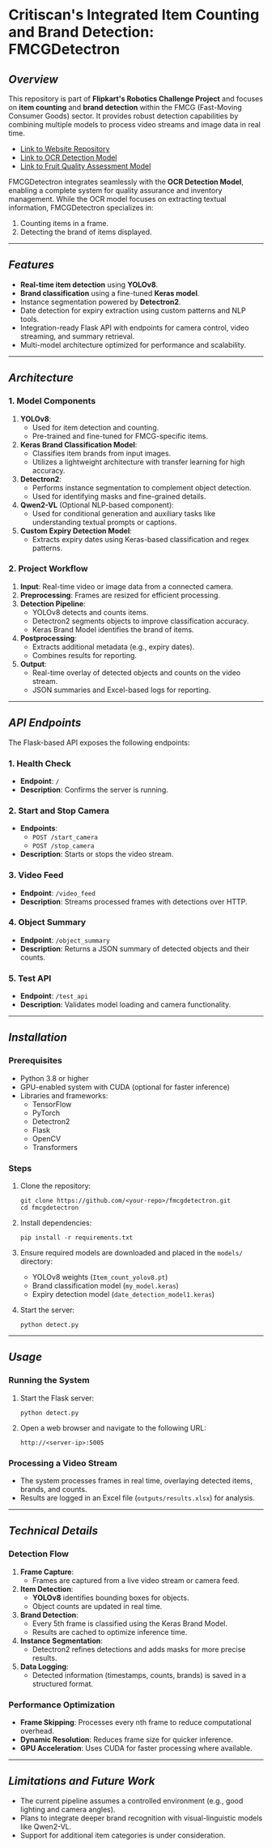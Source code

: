# Critiscan's Integrated Item Counting and Brand Detection: FMCGDetectron

## *Overview*

This repository is part of **Flipkart's Robotics Challenge Project** and focuses on **item counting** and **brand detection** within the FMCG (Fast-Moving Consumer Goods) sector. It provides robust detection capabilities by combining multiple models to process video streams and image data in real time.

- [Link to Website Repository](https://github.com/aanushkaguptaa/critiscan)
- [Link to OCR Detection Model](https://github.com/tsu-ki/ocr-script-freshness-model)
- [Link to Fruit Quality Assessment Model](https://github.com/tsu-ki/Freshness-model)

FMCGDetectron integrates seamlessly with the **OCR Detection Model**, enabling a complete system for quality assurance and inventory management. While the OCR model focuses on extracting textual information, FMCGDetectron specializes in:
1. Counting items in a frame.
2. Detecting the brand of items displayed.

---

## *Features*

- **Real-time item detection** using **YOLOv8**.
- **Brand classification** using a fine-tuned **Keras model**.
- Instance segmentation powered by **Detectron2**.
- Date detection for expiry extraction using custom patterns and NLP tools.
- Integration-ready Flask API with endpoints for camera control, video streaming, and summary retrieval.
- Multi-model architecture optimized for performance and scalability.

---

## *Architecture*

### **1. Model Components**

1. **YOLOv8**:
    - Used for item detection and counting.
    - Pre-trained and fine-tuned for FMCG-specific items.
2. **Keras Brand Classification Model**:
    - Classifies item brands from input images.
    - Utilizes a lightweight architecture with transfer learning for high accuracy.
3. **Detectron2**:
    - Performs instance segmentation to complement object detection.
    - Used for identifying masks and fine-grained details.
4. **Qwen2-VL** (Optional NLP-based component):
    - Used for conditional generation and auxiliary tasks like understanding textual prompts or captions.
5. **Custom Expiry Detection Model**:
    - Extracts expiry dates using Keras-based classification and regex patterns.

### **2. Project Workflow**

1. **Input**: Real-time video or image data from a connected camera.
2. **Preprocessing**: Frames are resized for efficient processing.
3. **Detection Pipeline**:
    - YOLOv8 detects and counts items.
    - Detectron2 segments objects to improve classification accuracy.
    - Keras Brand Model identifies the brand of items.
4. **Postprocessing**:
    - Extracts additional metadata (e.g., expiry dates).
    - Combines results for reporting.
5. **Output**:
    - Real-time overlay of detected objects and counts on the video stream.
    - JSON summaries and Excel-based logs for reporting.

---

## *API Endpoints*

The Flask-based API exposes the following endpoints:

### **1. Health Check**

- **Endpoint**: `/`
- **Description**: Confirms the server is running.

### **2. Start and Stop Camera**

- **Endpoints**:
    - `POST /start_camera`
    - `POST /stop_camera`
- **Description**: Starts or stops the video stream.

### **3. Video Feed**

- **Endpoint**: `/video_feed`
- **Description**: Streams processed frames with detections over HTTP.

### **4. Object Summary**

- **Endpoint**: `/object_summary`
- **Description**: Returns a JSON summary of detected objects and their counts.

### **5. Test API**

- **Endpoint**: `/test_api`
- **Description**: Validates model loading and camera functionality.

---

## *Installation*

### **Prerequisites**

- Python 3.8 or higher
- GPU-enabled system with CUDA (optional for faster inference)
- Libraries and frameworks:
    - TensorFlow
    - PyTorch
    - Detectron2
    - Flask
    - OpenCV
    - Transformers

### **Steps**

1. Clone the repository:
    
    ```
    git clone https://github.com/<your-repo>/fmcgdetectron.git
    cd fmcgdetectron
    ```
    
2. Install dependencies:
    
    ```
    pip install -r requirements.txt
    ```
    
3. Ensure required models are downloaded and placed in the `models/` directory:
    
    - YOLOv8 weights (`Item_count_yolov8.pt`)
    - Brand classification model (`my_model.keras`)
    - Expiry detection model (`date_detection_model1.keras`)
4. Start the server:
    
    ```
    python detect.py
    ```
    

---

## *Usage*

### **Running the System**

1. Start the Flask server:
    
    ```
    python detect.py
    ```
    
2. Open a web browser and navigate to the following URL:
    
    ```
    http://<server-ip>:5005
    ```
    

### **Processing a Video Stream**

- The system processes frames in real time, overlaying detected items, brands, and counts.
- Results are logged in an Excel file (`outputs/results.xlsx`) for analysis.

---

## *Technical Details*

### **Detection Flow**

1. **Frame Capture**:
    - Frames are captured from a live video stream or camera feed.
2. **Item Detection**:
    - **YOLOv8** identifies bounding boxes for objects.
    - Object counts are updated in real time.
3. **Brand Detection**:
    - Every 5th frame is classified using the Keras Brand Model.
    - Results are cached to optimize inference time.
4. **Instance Segmentation**:
    - Detectron2 refines detections and adds masks for more precise results.
5. **Data Logging**:
    - Detected information (timestamps, counts, brands) is saved in a structured format.

### **Performance Optimization**

- **Frame Skipping**: Processes every nth frame to reduce computational overhead.
- **Dynamic Resolution**: Reduces frame size for quicker inference.
- **GPU Acceleration**: Uses CUDA for faster processing where available.

---

## *Limitations and Future Work*

- The current pipeline assumes a controlled environment (e.g., good lighting and camera angles).
- Plans to integrate deeper brand recognition with visual-linguistic models like Qwen2-VL.
- Support for additional item categories is under consideration.

